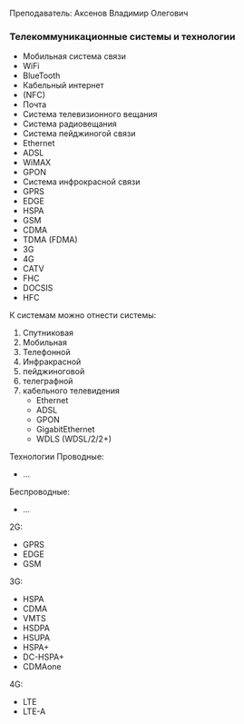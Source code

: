 Преподаватель: Аксенов Владимир Олегович

### Телекоммуникационные системы и технологии

- Мобильная система связи
- WiFi
- BlueTooth
- Кабельный интернет
- (NFC)
- Почта
- Система телевизионного вещания
- Система радиовещания
- Система пейджиногой связи
- Ethernet
- ADSL
- WiMAX
- GPON
- Система инфрокрасной связи
- GPRS
- EDGE
- HSPA
- GSM
- CDMA
- TDMA (FDMA)
- 3G
- 4G
- CATV
- FHC
- DOCSIS
- HFC

К системам можно отнести системы:
1. Спутниковая
2. Мобильная
3. Телефонной
4. Инфракрасной
5. пейджиноговой
6. телеграфной
7. кабельного телевидения
    - Ethernet
    - ADSL
    - GPON
    - GigabitEthernet
    - WDLS (WDSL/2/2+)

Технологии
Проводные:
- ...

Беспроводные:
- ...

2G:
- GPRS
- EDGE
- GSM

3G:
- HSPA
- CDMA
- VMTS
- HSDPA
- HSUPA
- HSPA+
- DC-HSPA+
- CDMAone

4G:
- LTE
- LTE-A